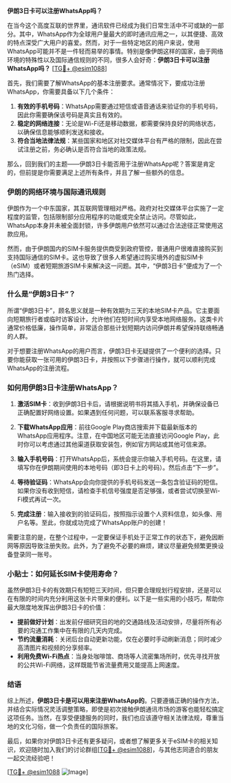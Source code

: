 **伊朗3日卡可以注册WhatsApp吗？**

在当今这个高度互联的世界里，通讯软件已经成为我们日常生活中不可或缺的一部分。其中，WhatsApp作为全球用户量最大的即时通讯应用之一，以其便捷、高效的特点深受广大用户的喜爱。然而，对于一些特定地区的用户来说，使用WhatsApp可能并不是一件轻而易举的事情。特别是像伊朗这样的国家，由于网络环境的特殊性以及国际通信规则的不同，很多人会好奇：**伊朗3日卡可以注册WhatsApp吗？** [[TG💪+ @esim1088](https://t.me/s/esim1088)]

首先，我们需要了解WhatsApp的基本注册要求。通常情况下，要成功注册WhatsApp，你需要具备以下几个条件：

1. **有效的手机号码**：WhatsApp需要通过短信或语音通话来验证你的手机号码，因此你需要确保该号码是真实且有效的。
2. **稳定的网络连接**：无论是Wi-Fi还是移动数据，都需要保持良好的网络状态，以确保信息能够顺利发送和接收。
3. **符合当地法律法规**：某些国家和地区对社交媒体平台有严格的限制，因此在尝试注册之前，务必确认是否符合当地的政策法规。

那么，回到我们的主题——伊朗3日卡能否用于注册WhatsApp呢？答案是肯定的，但前提是你需要满足上述所有条件，并且了解一些额外的信息。

### 伊朗的网络环境与国际通讯规则

伊朗作为一个中东国家，其互联网管理相对严格。政府对社交媒体平台实施了一定程度的监管，包括限制部分应用程序的功能或完全禁止访问。尽管如此，WhatsApp本身并未被全面封锁，许多伊朗用户依然可以通过合法途径正常使用这款应用。

然而，由于伊朗国内的SIM卡服务提供商受到政府管控，普通用户很难直接购买到支持国际通信的SIM卡。这也导致了很多人希望通过购买境外的虚拟SIM卡（eSIM）或者短期旅游SIM卡来解决这一问题。其中，“伊朗3日卡”便成为了一个热门选择。

### 什么是“伊朗3日卡”？

所谓“伊朗3日卡”，顾名思义就是一种有效期为三天的本地SIM卡产品。它主要面向短期旅行者或临时访客设计，允许他们在短时间内享受本地网络服务。这类卡片通常价格低廉，操作简单，非常适合那些计划短期内访问伊朗并希望保持联络畅通的人群。

对于想要注册WhatsApp的用户而言，伊朗3日卡无疑提供了一个便利的选择。只要你能获取一张可用的伊朗3日卡，并按照以下步骤进行操作，就可以顺利完成WhatsApp的注册流程。

### 如何用伊朗3日卡注册WhatsApp？

1. **激活SIM卡**：收到伊朗3日卡后，请根据说明书将其插入手机，并确保设备已正确配置好网络设置。如果遇到任何问题，可以联系客服寻求帮助。

2. **下载WhatsApp应用**：前往Google Play商店搜索并下载最新版本的WhatsApp应用程序。注意，在中国地区可能无法直接访问Google Play，此时你可以考虑通过其他渠道获取安装包，例如官方网站或其他可信来源。

3. **输入手机号码**：打开WhatsApp后，系统会提示你输入手机号码。在这里，请填写你在伊朗期间使用的本地号码（即3日卡上的号码）。然后点击“下一步”。

4. **等待验证码**：WhatsApp会向你提供的手机号码发送一条包含验证码的短信。如果你没有收到短信，请检查手机信号强度是否足够强，或者尝试切换至Wi-Fi模式再试一次。

5. **完成注册**：输入接收到的验证码后，按照指示设置个人资料信息，如头像、用户名等。至此，你就成功完成了WhatsApp账户的创建！

需要注意的是，在整个过程中，一定要保证手机处于正常工作的状态下，避免因断网等原因导致注册失败。此外，为了避免不必要的麻烦，建议尽量避免频繁更换设备登录同一账号。

### 小贴士：如何延长SIM卡使用寿命？

虽然伊朗3日卡的有效期只有短短三天时间，但只要合理规划行程安排，还是可以在有限的时间内充分利用这张卡片带来的便利。以下是一些实用的小技巧，帮助你最大限度地发挥出伊朗3日卡的价值：

- **提前做好计划**：出发前仔细研究目的地的交通路线及活动安排，尽量将所有必要的沟通工作集中在有限的几天内完成。
- **节约流量消耗**：关闭后台自动更新功能，仅在必要时手动刷新消息；同时减少高清图片和视频的分享频率。
- **利用免费Wi-Fi热点**：当身处咖啡馆、商场等人流密集场所时，优先寻找开放的公共Wi-Fi网络，这样既能节省流量费用又能提高上网速度。

### 结语

综上所述，**伊朗3日卡是可以用来注册WhatsApp的**。只要遵循正确的操作方法，并结合实际情况灵活调整策略，即使是初次接触伊朗通讯市场的游客也能轻松搞定这项任务。当然，在享受便捷服务的同时，我们也应该遵守相关法律法规，尊重当地的文化习俗，做一个负责任的国际旅客。

最后，如果你对伊朗3日卡还有更多疑问，或者想了解更多关于eSIM卡的相关知识，欢迎随时加入我们的讨论群组[[TG💪+ @esim1088](https://t.me/s/esim1088)]，与其他志同道合的朋友一起交流经验吧！

[[TG💪+ @esim1088](https://t.me/s/esim1088) ![Image](https://i.postimg.cc/4NQfJmqS/Snipaste-2025-05-13-00-14-12.png)]